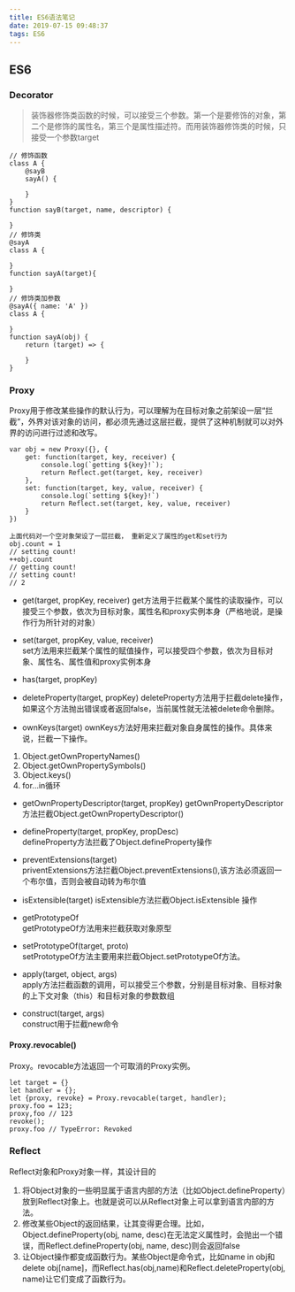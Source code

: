 ```yaml
---
title: ES6语法笔记
date: 2019-07-15 09:48:37
tags: ES6
---
```


## ES6

### Decorator

> 装饰器修饰类函数的时候，可以接受三个参数。第一个是要修饰的对象，第二个是修饰的属性名，第三个是属性描述符。而用装饰器修饰类的时候，只接受一个参数target
```
// 修饰函数
class A {
    @sayB
    sayA() {

    }
}
function sayB(target, name, descriptor) {

}
// 修饰类
@sayA
class A {

}
function sayA(target){

}
// 修饰类加参数
@sayA({ name: 'A' })
class A {

}
function sayA(obj) {
    return (target) => {

    }
}
```

### Proxy

Proxy用于修改某些操作的默认行为，可以理解为在目标对象之前架设一层“拦截”，外界对该对象的访问，都必须先通过这层拦截，提供了这种机制就可以对外界的访问进行过滤和改写。

```
var obj = new Proxy({}, {
    get: function(target, key, receiver) {
        console.log(`getting ${key}!`);
        return Reflect.get(target, key, receiver)
    },
    set: function(target, key, value, receiver) {
        console.log(`setting ${key}!`)
        return Reflect.set(target, key, value, receiver)
    }
})

上面代码对一个空对象架设了一层拦截， 重新定义了属性的get和set行为
obj.count = 1
// setting count!
++obj.count
// getting count!
// setting count!
// 2
```

- get(target, propKey, receiver)  get方法用于拦截某个属性的读取操作，可以接受三个参数，依次为目标对象，属性名和proxy实例本身（严格地说，是操作行为所针对的对象）

- set(target, propKey, value, receiver)  
set方法用来拦截某个属性的赋值操作，可以接受四个参数，依次为目标对象、属性名、属性值和proxy实例本身

- has(target, propKey)

- deleteProperty(target, propKey)  deleteProperty方法用于拦截delete操作，如果这个方法抛出错误或者返回false，当前属性就无法被delete命令删除。

- ownKeys(target)
ownKeys方法好用来拦截对象自身属性的操作。具体来说，拦截一下操作。

1. Object.getOwnPropertyNames()
2. Object.getOwnPropertySymbols()
3. Object.keys()
4. for...in循环

- getOwnPropertyDescriptor(target, propKey)
getOwnPropertyDescriptor方法拦截Object.getOwnPropertyDescriptor()

- defineProperty(target, propKey, propDesc)  
defineProperty方法拦截了Object.defineProperty操作

- preventExtensions(target)  
priventExtensions方法拦截Object.preventExtensions(),该方法必须返回一个布尔值，否则会被自动转为布尔值

- isExtensible(target)
isExtensible方法拦截Object.isExtensible
操作

- getPrototypeOf  
getPrototypeOf方法用来拦截获取对象原型

- setPrototypeOf(target, proto)  
setPrototypeOf方法主要用来拦截Object.setPrototypeOf方法。

- apply(target, object, args)  
apply方法拦截函数的调用，可以接受三个参数，分别是目标对象、目标对象的上下文对象（this）和目标对象的参数数组

- construct(target, args)  
construct用于拦截new命令

#### Proxy.revocable()
Proxy。revocable方法返回一个可取消的Proxy实例。
```
let target = {}
let handler = {};
let {proxy, revoke} = Proxy.revocable(target, handler);
proxy.foo = 123;
proxy,foo // 123
revoke();
proxy.foo // TypeError: Revoked
```

### Reflect

Reflect对象和Proxy对象一样，其设计目的
1. 将Object对象的一些明显属于语言内部的方法（比如Object.defineProperty）放到Reflect对象上。也就是说可以从Reflect对象上可以拿到语言内部的方法。
2. 修改某些Object的返回结果，让其变得更合理。比如，Object.defineProperty(obj, name, desc)在无法定义属性时，会抛出一个错误，而Reflect.defineProperty(obj, name, desc)则会返回false
3. 让Object操作都变成函数行为。某些Object是命令式，比如name in obj和delete obj[name]，而Reflect.has(obj,name)和Reflect.deleteProperty(obj, name)让它们变成了函数行为。
